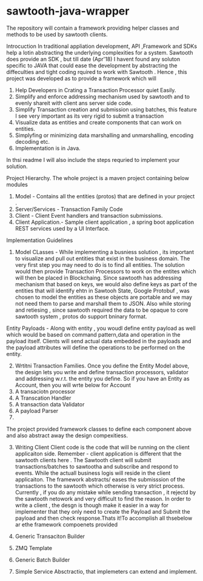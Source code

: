 # sawtooth-java-wrapper
The repository will contain a framework  providing helper classes and methods to be used by sawtooth clients. 

Introcuction
In traditional appliation development, API ,Framework and SDKs help a lotin abstracting the underlying complexities for a system. Sawtooth does provide an SDK , but till date (Apr'18) I havent found any soluton specific to JAVA that could ease the development by abstracting the diffeculties and tight coding rquired to work with Sawtooth . Hence , this project was developed as to provide a framework which will
1. Help Developers in Crating a Transaction Processor quiet Easily.
2. Simplify and enforce addressing mechanism used by sawtooth and to evenly shareit with client ans server side code.
3. Simplify Transaction creation and submission using batches, this feature I see very important as its very rigid to submit a transaction
4. Visualize data as entities and create components that can work on entities.
5. Simplyfing or minimizing data marshalling and unmarshalling, encoding decoding etc.
6. Implementation is in Java.


In thsi readme I will also include the steps requried to implement your solution. 

Project Hierarchy.
The whole project is a maven project containing below modules
1. Model - Contains all the entities (protos) that are defined in your project . 
2. Server/Services  - Transaction Family Code
3. Client - Client Event handlers and transaction submissions.
4. Client Application.- Sample client application , a spring boot application REST services used by a UI Interface.


Implementation Guidelines
1. Model CLasses - While implementing a busniess solution , its important to visualize and pull out entities that exist in the business domain. The very first step you may need to do is to find all entities. The solution would then provide Transaction Processors to work on the entites which will then be placed in Blockchaing. Since sawtooth has addressing mechanism that based on keys, we would also define keys as part of the entities that will identify ehtn in Sawtooh State, 
Google Protobuf , was chosen to model the entities as these objects are portable and we may not need them to parse and marshall them to JSON. Also while storing and retiesing , since sawtooth required the data to be opaque to core sawtooth system , protos do support bninary format.

Entity Payloads - Along with entity , you woudl define entity payload as well which would be based on command pattern,data and operation in the payload itself. Clients will send actual data embedded in the payloads and the payload attributes will define the operations to be performed on the entity.

2. Wrtitni Transaction Families.
Once you define the Entity Model above, the design lets you write and define transaction processors, validator and addressing w.r.t. the entity you define. So if you have an Entity as Account, then you will wrte below for Account
1. A transaciotn processor
2. A Transcation Handler
3. A transaction data Validator
4. A payload Parser
5. 

The project provided framework classes to define each component above and also abstract away the design compexitiess.


3. Writing Client
Client code is the code that will be running on the client applicaiton side. Remember - client application is different that the sawtooth clients here . The Sawtooth client will submit transactions/batches to sawtootha and subscribe and respond to events. While the actuall business logis will reside in the client applicaiton.
The framework abstracts/ eases the submisssion of the transactions to the sawtooth which otherwise is very strict process. Currently , if you do any mistake while sending transaction , it rejectd by the sawtooth netowork and very difficult to find the reason.
In order to write a client , the desgn is though make it easier in a way for implementer that they only need to create the Payload and Submit the payload and then check response.Thats it!To accomplish all thsebelow ar ethe framework compoenets provided

1. Generic Transaciton Builder
2. ZMQ Template
3. Generic Batch Builder
4. Simple Service Absctractio, that implemeters can extend and implement.

